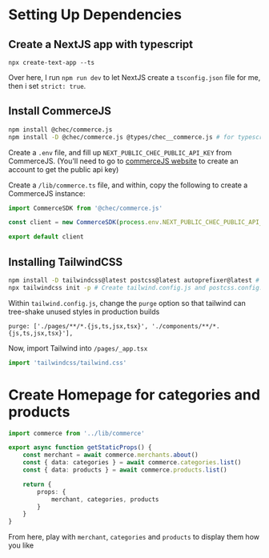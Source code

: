 # Setting Up Dependencies

## Create a NextJS app with typescript

```
npx create-text-app --ts
```

Over here, I run `npm run dev` to let NextJS create a `tsconfig.json` file for me, then i set `strict: true`.

## Install CommerceJS

```bash
npm install @chec/commerce.js
npm install -D @chec/commerce.js @types/chec__commerce.js # for typescript
```

Create a `.env` file, and fill up `NEXT_PUBLIC_CHEC_PUBLIC_API_KEY` from CommerceJS. (You'll need to go to [commerceJS website](https://commercejs.com/) to create an account to get the public api key)

Create a `/lib/commerce.ts` file, and within, copy the following to create a CommerceJS instance:

```ts
import CommerceSDK from '@chec/commerce.js'

const client = new CommerceSDK(process.env.NEXT_PUBLIC_CHEC_PUBLIC_API_KEY as string)

export default client
```

## Installing TailwindCSS

```bash
npm install -D tailwindcss@latest postcss@latest autoprefixer@latest # Install dependencies
npx tailwindcss init -p # Create tailwind.config.js and postcss.config.js
```

Within `tailwind.config.js`, change the `purge` option so that tailwind can tree-shake unused styles in production builds

```
purge: ['./pages/**/*.{js,ts,jsx,tsx}', './components/**/*.{js,ts,jsx,tsx}'],
```

Now, import Tailwind into `/pages/_app.tsx`

```ts
import 'tailwindcss/tailwind.css'
```

# Create Homepage for categories and products

```ts
import commerce from '../lib/commerce'

export async function getStaticProps() {
	const merchant = await commerce.merchants.about()
	const { data: categories } = await commerce.categories.list()
	const { data: products } = await commerce.products.list()

	return {
		props: {
			merchant, categories, products
		}
	}
}
```

From here, play with `merchant`, `categories` and `products` to display them how you like
